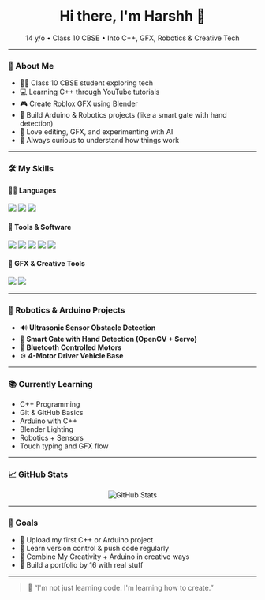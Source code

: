 <h1 align="center">Hi there, I'm Harshh 👋</h1>
<p align="center">14 y/o • Class 10 CBSE • Into C++, GFX, Robotics & Creative Tech</p>

---

### 🧠 About Me

- 🧑‍🎓 Class 10 CBSE student exploring tech
- 💻 Learning C++ through YouTube tutorials
- 🎮 Create Roblox GFX using Blender
- 🤖 Build Arduino & Robotics projects (like a smart gate with hand detection)
- 🎨 Love editing, GFX, and experimenting with AI
- 🔧 Always curious to understand how things work

---

### 🛠️ My Skills

#### 👨‍💻 Languages  
<img src="https://img.shields.io/badge/C++-00599C?style=for-the-badge&logo=c%2B%2B&logoColor=white"/>
<img src="https://img.shields.io/badge/HTML-F06529?style=for-the-badge&logo=html5&logoColor=white"/>
<img src="https://img.shields.io/badge/Coding%20Basics-Learning-blueviolet?style=for-the-badge"/>

#### 🧰 Tools & Software  
<img src="https://img.shields.io/badge/VS%20Code-007ACC?style=for-the-badge&logo=visual-studio-code&logoColor=white"/>
<img src="https://img.shields.io/badge/Blender-F5792A?style=for-the-badge&logo=blender&logoColor=white"/>
<img src="https://img.shields.io/badge/Arduino-00979D?style=for-the-badge&logo=arduino&logoColor=white"/>
<img src="https://img.shields.io/badge/OpenCV-5C3EE8?style=for-the-badge&logo=opencv&logoColor=white"/>
<img src="https://img.shields.io/badge/ChatGPT-10A37F?style=for-the-badge&logo=openai&logoColor=white"/>

#### 🎨 GFX & Creative Tools  
<img src="https://img.shields.io/badge/Photopea-121212?style=for-the-badge&logo=photopea&logoColor=white"/>
<img src="https://img.shields.io/badge/CapCut-000000?style=for-the-badge&logo=capcut&logoColor=white"/>

---

### 🤖 Robotics & Arduino Projects

- 🔊 **Ultrasonic Sensor Obstacle Detection**
- 🚪 **Smart Gate with Hand Detection (OpenCV + Servo)**
- 🔗 **Bluetooth Controlled Motors**
- ⚙️ **4-Motor Driver Vehicle Base**

---

### 📚 Currently Learning

- C++ Programming  
- Git & GitHub Basics  
- Arduino with C++  
- Blender Lighting  
- Robotics + Sensors  
- Touch typing and GFX flow

---

### 📈 GitHub Stats

<p align="center">
  <img src="https://github-readme-stats.vercel.app/api?username=Git-Harshh&show_icons=true&theme=radical" alt="GitHub Stats"/>
</p>

---

### 🎯 Goals

- 🚀 Upload my first C++ or Arduino project
- 🌱 Learn version control & push code regularly
- 🧠 Combine My Creativity + Arduino in creative ways
- 🎯 Build a portfolio by 16 with real stuff

---

> 💬 “I'm not just learning code. I'm learning how to create.”
